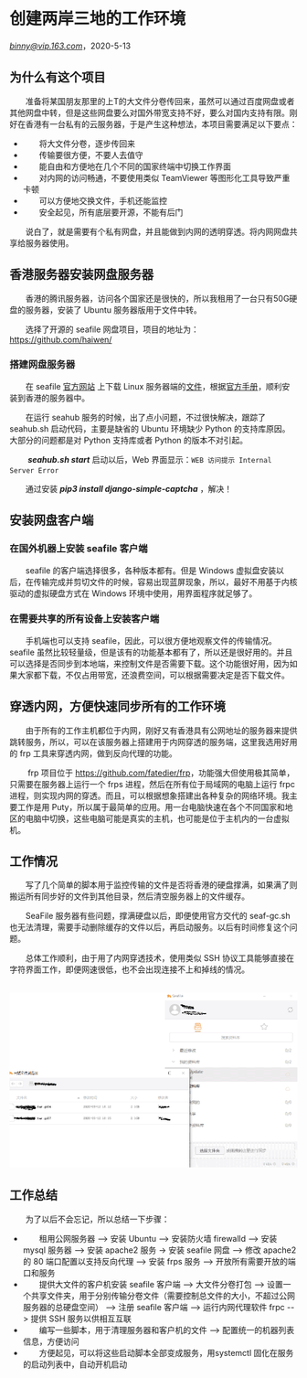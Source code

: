 
# 创建两岸三地的工作环境

*<binny@vip.163.com>*，2020-5-13

## 为什么有这个项目

&emsp;&emsp;准备将某国朋友那里的上T的大文件分卷传回来，虽然可以通过百度网盘或者其他网盘中转，但是这些网盘要么对国外带宽支持不好，要么对国内支持有限。刚好在香港有一台私有的云服务器，于是产生这种想法，本项目需要满足以下要点：

+ &emsp;&emsp;将大文件分卷，逐步传回来
+ &emsp;&emsp;传输要很方便，不要人去值守
+ &emsp;&emsp;能自由和方便地在几个不同的国家终端中切换工作界面
+ &emsp;&emsp;对内网的访问畅通，不要使用类似 TeamViewer 等图形化工具导致严重卡顿
+ &emsp;&emsp;可以方便地交换文件，手机还能监控
+ &emsp;&emsp;安全起见，所有底层要开源，不能有后门

&emsp;&emsp;说白了，就是需要有个私有网盘，并且能做到内网的透明穿透。将内网网盘共享给服务器使用。

## 香港服务器安装网盘服务器

&emsp;&emsp;香港的腾讯服务器，访问各个国家还是很快的，所以我租用了一台只有50G硬盘的服务器，安装了 Ubuntu 服务器版用于文件中转。

&emsp;&emsp;选择了开源的 seafile 网盘项目，项目的地址为：<https://github.com/haiwen/>

### 搭建网盘服务器

&emsp;&emsp;在 seafile [官方网站](https://www.seafile.com/home/) 上下载 Linux 服务器端的[文件](http://seafile-downloads.oss-cn-shanghai.aliyuncs.com/seafile-server_7.1.3_x86-64.tar.gz)，根据[官方手册](https://cloud.seafile.com/published/seafile-manual-cn/home.md)，顺利安装到香港的服务器中。

&emsp;&emsp;在运行 seahub 服务的时候，出了点小问题，不过很快解决，跟踪了 seahub.sh 启动代码，主要是缺省的 Ubuntu 环境缺少 Python 的支持库原因。大部分的问题都是对 Python 支持库或者 Python 的版本不对引起。

&emsp;&emsp;  ***seahub.sh start*** 启动以后，Web 界面显示：`WEB 访问提示 Internal Server Error`

&emsp;&emsp;通过安装 ***pip3 install django-simple-captcha*** ，解决！

## 安装网盘客户端

### 在国外机器上安装 seafile 客户端

&emsp;&emsp;seafile 的客户端选择很多，各种版本都有。但是 Windows 虚拟盘安装以后，在传输完成并剪切文件的时候，容易出现蓝屏现象，所以，最好不用基于内核驱动的虚拟硬盘方式在 Windows 环境中使用，用界面程序就足够了。

### 在需要共享的所有设备上安装客户端

&emsp;&emsp;手机端也可以支持 seafile，因此，可以很方便地观察文件的传输情况。seafile 虽然比较轻量级，但是该有的功能基本都有了，所以还是很好用的。并且可以选择是否同步到本地端，来控制文件是否需要下载。这个功能很好用，因为如果大家都下载，不仅占用带宽，还浪费空间，可以根据需要决定是否下载文件。

## 穿透内网，方便快速同步所有的工作环境

&emsp;&emsp;由于所有的工作主机都位于内网，刚好又有香港具有公网地址的服务器来提供跳转服务，所以，可以在该服务器上搭建用于内网穿透的服务端，这里我选用好用的 frp 工具来穿透内网，做到反向代理的功能。

&emsp;&emsp; frp 项目位于 <https://github.com/fatedier/frp>，功能强大但使用极其简单，只需要在服务器上运行一个 frps 进程，然后在所有位于局域网的电脑上运行 frpc 进程，则实现内网的穿透。而且，可以根据想象搭建出各种复杂的网络环境。我主要工作是用 Puty，所以属于最简单的应用。用一台电脑快速在各个不同国家和地区的电脑中切换，这些电脑可能是真实的主机，也可能是位于主机内的一台虚拟机。

## 工作情况

&emsp;&emsp;写了几个简单的脚本用于监控传输的文件是否将香港的硬盘撑满，如果满了则搬运所有同步好的文件到其他目录，然后清空服务器上的文件缓存。

&emsp;&emsp;SeaFile 服务器有些问题，撑满硬盘以后，即便使用官方交代的 seaf-gc.sh 也无法清理，需要手动删除缓存的文件以后，再启动服务。以后有时间修复这个问题。

&emsp;&emsp;总体工作顺利，由于用了内网穿透技术，使用类似 SSH 协议工具能够直接在字符界面工作，即便网速很低，也不会出现连接不上和掉线的情况。

&emsp;&emsp;![文件分卷传输](https://github.com/superbinny/wsl2study/blob/master/img/seafile_trans.png)

## 工作总结

&emsp;&emsp;为了以后不会忘记，所以总结一下步骤：

+ &emsp;&emsp;租用公网服务器 --> 安装 Ubuntu --> 安装防火墙 firewalld --> 安装 mysql 服务器 --> 安装 apache2 服务 -> 安装 seafile 网盘 --> 修改 apache2 的 80 端口配置以支持反向代理 --> 安装 frps 服务 --> 开放所有需要开放的端口和服务
+ &emsp;&emsp;提供大文件的客户机安装 seafile 客户端 --> 大文件分卷打包 --> 设置一个共享文件夹，用于分别传输分卷文件（需要控制总文件的大小，不超过公网服务器的总硬盘空间） --> 注册 seafile 客户端 --> 运行内网代理软件 frpc --> 提供 SSH 服务以供相互互联
+ &emsp;&emsp;编写一些脚本，用于清理服务器和客户机的文件 --> 配置统一的机器列表信息，方便访问
+ &emsp;&emsp;方便起见，可以将这些启动脚本全部变成服务，用systemctl 固化在服务的启动列表中，自动开机启动
